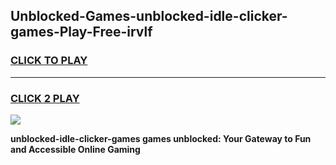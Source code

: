 
## Unblocked-Games-unblocked-idle-clicker-games-Play-Free-irvlf
<h3>
<a href="https://premium76.site?title=unblocked-idle-clicker-games&ref=18A1">CLICK TO PLAY</a></h3>
<hr>

<h3>
<a href="https://premium76.site?title=unblocked-idle-clicker-games&ref=18A1">CLICK 2 PLAY</a>
  
</h3>

<a href="https://premium76.site?title=unblocked-idle-clicker-games&ref=18A1"><img src="https://clearcache.store/games.png"></a>


**unblocked-idle-clicker-games games unblocked: Your Gateway to Fun and Accessible Online Gaming**
